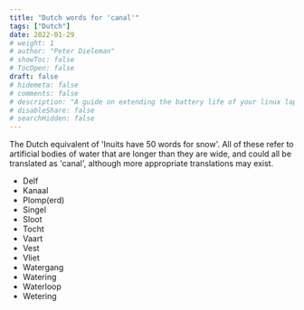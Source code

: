 ```yaml
---
title: "Dutch words for 'canal'"
tags: ["Dutch"]
date: 2022-01-29
# weight: 1
# author: "Peter Dieleman"
# showToc: false
# TocOpen: false
draft: false
# hidemeta: false
# comments: false
# description: "A guide on extending the battery life of your linux laptop"
# disableShare: false
# searchHidden: false
---
```


The Dutch equivalent of 'Inuits have 50 words for snow'.
All of these refer to artificial bodies of water that are longer than they are wide,
and could all be translated as 'canal',
although more appropriate translations may exist.

- Delf
- Kanaal
- Plomp(erd)
- Singel
- Sloot
- Tocht
- Vaart
- Vest
- Vliet
- Watergang
- Watering
- Waterloop
- Wetering
